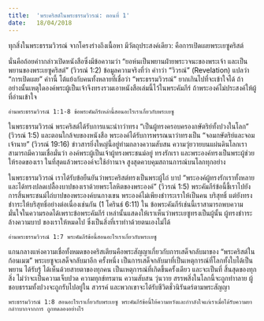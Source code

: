 ```yaml
---
title:  'พระคริสต์ในพระธรรมวิวรณ์: ตอนที่ 1'
date:   18/04/2018
---
```


ทุกสิ่งในพระธรรมวิวรณ์ จากโครงร่างถึงเนื้อหา มีวัตถุประสงค์เดียว: คือการเปิดเผยพระเยซูคริสต์

นั่นคือถ้อยคำากล่าวเปิดหนังสือซึ่งมีข้อความว่า “ยอห์นเป็นพยานฝ่ายพระวจนะของพระเจ้า และเป็นพยานของพระเยซูคริสต์” (วิวรณ์ 1:2) ข้อมูลความจริงที่ว่า คำาว่า “วิวรณ์” (Revelation) แปลว่า “การเปิดเผย” คำานี้ โต้แย้งกับคนทั้งหลายที่เชื่อว่า “พระธรรมวิวรณ์” ยากเกินไปที่จะเข้าใจได้ ถ้า อย่างนั้นเหตุใดองค์พระผู้เป็นเจ้าจึงทรงรวมเอาหนังสือเล่มนี้ไว้ในพระคัมภีร์ ถ้าพระองค์ไม่ประสงค์ให้ผู้ที่อ่านเข้าใจ

`อ่านพระธรรมวิวรณ์ 1:1-8 ข้อพระคัมภีร์เหล่านี้สอนอะไรเราเกี่ยวกับพระเยซู`

ในพระธรรมวิวรณ์ พระคริสต์ได้รับการแนะนำาว่าทรง “เป็นผู้ทรงครอบครองกษัตริย์ทั้งปวงในโลก” (วิวรณ์ 1:5) และตอนใกล้จบของหนังสือ พระองค์ได้รับการพรรณนาว่าทรงเป็น “จอมกษัตริย์และจอมเจ้านาย” (วิวรณ์ 19:16) ข่าวสารยิ่งใหญ่นี้อยู่ท่ามกลางความสับสน ความวุ่ยวายบนแผ่นดินโลกเราสามารถมีความเชื่อมั่นว่า องค์พระผู้เป็นเจ้าผู้ทรงพระชนม์อยู่ ทรงรักเรา และพระองค์ทรงเป็นพระผู้ช่วยให้รอดของเรา ในที่สุดแล้วพระองค์จะใช้อำานาจ สูงสุดควบคุมสถานการณ์บนโลกทุกอย่าง

ในพระธรรมวิวรณ์ เราได้รับข้อยืนยันว่าพระคริสต์ทรงเป็นพระผู้ไถ่ บาป “พระองค์ผู้ทรงรักเราทั้งหลายและได้ทรงปลดเปลื้องบาปของเราด้วยพระโลหิตของพระองค์” (วิวรณ์ 1:5) พระคัมภีร์ข้อนี้ชี้เราไปยังการสิ้นพระชนม์ไถ่บาปของพระองค์บนกางเขน พระองค์ไม่เพียงชำาระเราให้เป็นคน บริสุทธิ์ แต่ยังทรงชำาระให้บริสุทธิ์อย่างต่อเนื่องเช่นกัน (1 โครินธ์ 6:11) ใน ข้อพระคัมภีร์เช่นนี้เราสามารถพบความมั่นใจในความรอดได้เพราะข้อพระคัมภีร์ เหล่านั้นแสดงให้เราเห็นว่าพระเยซูทรงเป็นผู้นั้น ผู้ทรงชำาระล้างความบาป ของเราให้หมดไป ซึ่งเป็นสิ่งที่เราทำาด้วยตนเองไม่ได้

`อ่านพระธรรมวิวรณ์ 1:7 พระคัมภีร์ข้อนี้สอนอะไรเราเกี่ยวกับพระเยซู `

แกนกลางแห่งความเชื่อทั้งหมดของคริสเตียนคือพระสัญญาเกี่ยวกับการเสด็จกลับมาของ “พระคริสต์ในก้อนเมฆ” พระเยซูจะเสด็จกลับมาอีก ครั้งหนึ่ง เป็นการเสด็จกลับมาที่เป็นเหตุการณ์ที่โลกทั้งใบได้เป็นพยาน ได้รับรู้ ได้เห็นด้วยสายตาของทุกคน เป็นเหตุการณ์ที่เกิดขึ้นครั้งเดียว และจะเป็นที่ สิ้นสุดของทุกสิ่ง ไม่ว่าจะเป็นความเจ็บปวด ความทุกข์ทรมาน ความสับสน วุ่นวาย สรรพสิ่งในโลกนี้จะถูกทำาลาย ผู้ชอบธรรมทั้งปวงจะถูกรับไปอยู่ใน สวรรค์ และพวกเขาจะได้รับชีวิตชั่วนิรันดร์ตามพระสัญญา

`พระธรรมวิวรณ์ 1:8 สอนอะไรเราเกี่ยวกับพระเยซู พระคัมภีร์ข้อนี้ให้ความหวังและกำาลังใจแก่เราเมื่อได้รับความยากลำาบากจากการ ถูกทดลองอย่างไร`